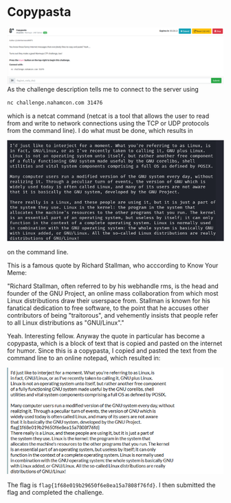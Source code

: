 # Copypasta
![](../images/copypasta-part-1.png)
As the challenge description tells me to connect to the server using
```txt
nc challenge.nahamcon.com 31476
```
which is a netcat command (netcat is a tool that allows the user to read from and write to network connections using the TCP or UDP protocols from the command line). I do what must be done, which results in

![](../images/copypasta-part-2.png)

on the command line.

This is a famous quote by Richard Stallman, who acccording to Know Your Meme:

"Richard Stallman, often referred to by his webhandle rms, is the head and founder of the GNU Project, an online mass collaboration from which most Linux distributions draw their userspace from. Stallman is known for his fanatical dedication to free software, to the point that he accuses other contributors of being "traitorous", and vehemently insists that people refer to all Linux distributions as "GNU/Linux"."

Yeah. Interesting fellow. Anyway the quote in particular has become a copypasta, which is a block of text that is copied and pasted on the internet for humor. Since this is a copypasta, I copied and pasted the text from the command line to an online notepad, which resulted in:

![](../images/copypasta-part-3.png)

The flag is `flag{1f68e019b29650f6e8ea15a7808f76fd}`. I then submitted the flag and completed the challenge. 
